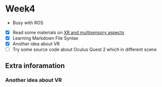 # Week4

- Busy with ROS
- [x] Read some materials on [XR and multisensory aspects](https://www.computer.org/digital-library/magazines/cg/multisensory-extended-reality/)
- [x] Learning Markdown File Syntax
- [x] Another idea about VR
- [ ] Try some source code about Oculus Quest 2 which in different scene 

## Extra inforamation
### Another idea about VR
